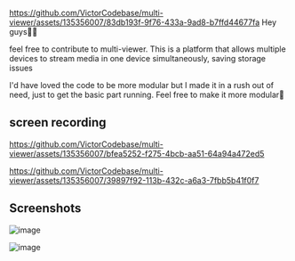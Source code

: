 
https://github.com/VictorCodebase/multi-viewer/assets/135356007/83db193f-9f76-433a-9ad8-b7ffd44677fa
Hey guys👊🏽

feel free to contribute to multi-viewer.
This is a platform that allows multiple devices to stream media in one device simultaneously, saving storage issues

I'd have loved the code to be more modular but I made it in a rush out of need, just to get the basic part running. Feel free to make it more modular💖

## screen recording



https://github.com/VictorCodebase/multi-viewer/assets/135356007/bfea5252-f275-4bcb-aa51-64a94a472ed5



https://github.com/VictorCodebase/multi-viewer/assets/135356007/39897f92-113b-432c-a6a3-7fbb5b41f0f7





## Screenshots
![image](https://github.com/VictorCodebase/multi-viewer/assets/135356007/75c43c15-3b63-4a28-8077-147e83660374)

![image](https://github.com/VictorCodebase/multi-viewer/assets/135356007/dccb4328-9d33-422d-919e-c4f2c91b7ad5)

